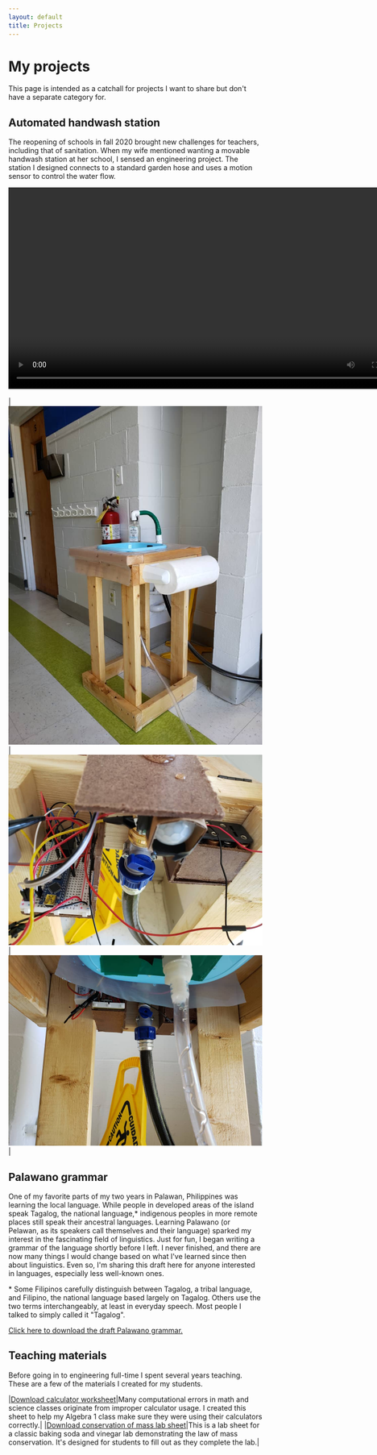 ```yaml
---
layout: default
title: Projects
---
```

# My projects

This page is intended as a catchall for projects I want to share but don't have a separate category for.

## Automated handwash station

The reopening of schools in fall 2020 brought new challenges for teachers, including that of sanitation. When my wife mentioned wanting a movable handwash station at her school, I sensed an engineering project. The station I designed connects to a standard garden hose and uses a motion sensor to control the water flow.

<video src="/assets/files/handwash/handwash_video.mp4" height=400 controls></video>

|![Completed handwash station](/assets/files/handwash/handwash_station.jpeg)|![Handwash station control board](/assets/files/handwash/handwash_controls.jpeg)|![Handwash station hoses](/assets/files/handwash/handwash_pipes.jpeg)|


## Palawano grammar

One of my favorite parts of my two years in Palawan, Philippines was learning the local language. While people in developed areas of the island speak Tagalog, the national language,* indigenous peoples in more remote places still speak their ancestral languages. Learning Palawano (or Pelawan, as its speakers call themselves and their language) sparked my interest in the fascinating field of linguistics. Just for fun, I began writing a grammar of the language shortly before I left. I never finished, and there are now many things I would change based on what I've learned since then about linguistics. Even so, I'm sharing this draft here for anyone interested in languages, especially less well-known ones.

\* Some Filipinos carefully distinguish between Tagalog, a tribal language, and Filipino, the national language based largely on Tagalog. Others use the two terms interchangeably, at least in everyday speech. Most people I talked to simply called it "Tagalog".

[Click here to download the draft Palawano grammar.](/assets/files/pelawan_grammar.docx)

## Teaching materials

Before going in to engineering full-time I spent several years teaching. These are a few of the materials I created for my students.

|[Download calculator worksheet](/assets/files/calculator_worksheet.docx)|Many computational errors in math and science classes originate from improper calculator usage. I created this sheet to help my Algebra 1 class make sure they were using their calculators correctly.|
|[Download conservation of mass lab sheet](/assets/files/conservation_of_mass_lab.docx)|This is a lab sheet for a classic baking soda and vinegar lab demonstrating the law of mass conservation. It's designed for students to fill out as they complete the lab.|

